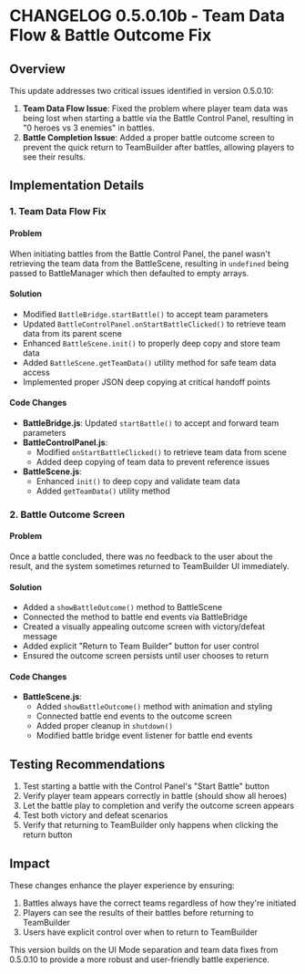 # CHANGELOG 0.5.0.10b - Team Data Flow & Battle Outcome Fix

## Overview
This update addresses two critical issues identified in version 0.5.0.10:

1. **Team Data Flow Issue**: Fixed the problem where player team data was being lost when starting a battle via the Battle Control Panel, resulting in "0 heroes vs 3 enemies" in battles.
2. **Battle Completion Issue**: Added a proper battle outcome screen to prevent the quick return to TeamBuilder after battles, allowing players to see their results.

## Implementation Details

### 1. Team Data Flow Fix

#### Problem
When initiating battles from the Battle Control Panel, the panel wasn't retrieving the team data from the BattleScene, resulting in `undefined` being passed to BattleManager which then defaulted to empty arrays.

#### Solution
- Modified `BattleBridge.startBattle()` to accept team parameters
- Updated `BattleControlPanel.onStartBattleClicked()` to retrieve team data from its parent scene
- Enhanced `BattleScene.init()` to properly deep copy and store team data
- Added `BattleScene.getTeamData()` utility method for safe team data access
- Implemented proper JSON deep copying at critical handoff points

#### Code Changes
- **BattleBridge.js**: Updated `startBattle()` to accept and forward team parameters
- **BattleControlPanel.js**: 
  - Modified `onStartBattleClicked()` to retrieve team data from scene
  - Added deep copying of team data to prevent reference issues
- **BattleScene.js**:
  - Enhanced `init()` to deep copy and validate team data
  - Added `getTeamData()` utility method

### 2. Battle Outcome Screen

#### Problem
Once a battle concluded, there was no feedback to the user about the result, and the system sometimes returned to TeamBuilder UI immediately.

#### Solution
- Added a `showBattleOutcome()` method to BattleScene
- Connected the method to battle end events via BattleBridge
- Created a visually appealing outcome screen with victory/defeat message
- Added explicit "Return to Team Builder" button for user control
- Ensured the outcome screen persists until user chooses to return

#### Code Changes
- **BattleScene.js**:
  - Added `showBattleOutcome()` method with animation and styling
  - Connected battle end events to the outcome screen
  - Added proper cleanup in `shutdown()`
  - Modified battle bridge event listener for battle end events

## Testing Recommendations
1. Test starting a battle with the Control Panel's "Start Battle" button
2. Verify player team appears correctly in battle (should show all heroes)
3. Let the battle play to completion and verify the outcome screen appears
4. Test both victory and defeat scenarios
5. Verify that returning to TeamBuilder only happens when clicking the return button

## Impact
These changes enhance the player experience by ensuring:
1. Battles always have the correct teams regardless of how they're initiated
2. Players can see the results of their battles before returning to TeamBuilder
3. Users have explicit control over when to return to TeamBuilder

This version builds on the UI Mode separation and team data fixes from 0.5.0.10 to provide a more robust and user-friendly battle experience.
